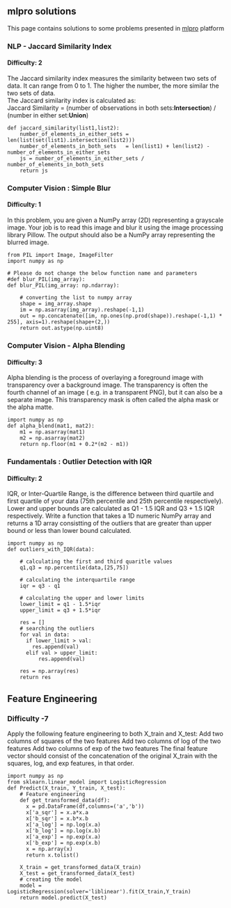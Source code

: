 ## mlpro solutions

This page contains solutions to some problems presented in [mlpro](https://mlpro.io/problems/) platform



### NLP -  Jaccard Similarity Index
#### Difficulty: 2
The Jaccard similarity index measures the similarity between two sets of data. It can range from 0 to 1. The higher the number, the more similar the two sets of data.   
The Jaccard similarity index is calculated as:   
Jaccard Similarity = (number of observations in both sets:**Intersection**) / (number in either set:**Union**)
```
def jaccard_similarity(list1,list2):
    number_of_elements_in_either_sets = len(list(set(list1).intersection(list2)))
    number_of_elements_in_both_sets   = len(list1) + len(list2) - number_of_elements_in_either_sets
    js = number_of_elements_in_either_sets / number_of_elements_in_both_sets 
    return js
```

### Computer Vision : Simple Blur
#### Difficulty: 1

In this problem, you are given a NumPy array (2D) representing a grayscale image. Your job is to read this image and blur it using the image processing library Pillow. The output should also be a NumPy array representing the blurred image.   
```
from PIL import Image, ImageFilter
import numpy as np

# Please do not change the below function name and parameters
#def blur_PIL(img_array):
def blur_PIL(img_array: np.ndarray):
    
    # converting the list to numpy array
    shape = img_array.shape
    im = np.asarray(img_array).reshape(-1,1)
    out = np.concatenate([im, np.ones(np.prod(shape)).reshape(-1,1) * 255], axis=1).reshape(shape+(2,))
    return out.astype(np.uint8)   
```
### Computer Vision - Alpha Blending
#### Difficulty: 3

Alpha blending is the process of overlaying a foreground image with transparency over a background image. The transparency is often the fourth channel of an image ( e.g. in a transparent PNG), but it can also be a separate image. This transparency mask is often called the alpha mask or the alpha matte.
```
import numpy as np
def alpha_blend(mat1, mat2):
    m1 = np.asarray(mat1)
    m2 = np.asarray(mat2)
    return np.floor(m1 + 0.2*(m2 - m1))
 ```
### Fundamentals : Outlier Detection with IQR
#### Difficulty: 2
IQR, or Inter-Quartile Range, is the difference between third quartile and first quartile of your data (75th percentile and 25th percentile respectively).
Lower and upper bounds are calculated as Q1 - 1.5 IQR and Q3 + 1.5 IQR respectively.
Write a function that takes a 1D numeric NumPy array and returns a 1D array consistting of the outliers that are greater than upper bound or less than lower bound calculated.


```
import numpy as np
def outliers_with_IQR(data):
    
    # calculating the first and third quaritle values
    q1,q3 = np.percentile(data,[25,75])
    
    # calculating the interquartile range
    iqr = q3 - q1
    
    # calculating the upper and lower limits
    lower_limit = q1 - 1.5*iqr
    upper_limit = q3 + 1.5*iqr
    
    res = []
    # searching the outliers
    for val in data:
      if lower_limit > val:
        res.append(val)
      elif val > upper_limit:
          res.append(val)
    
    res = np.array(res)
    return res
```
## Feature Engineering
### Difficulty -7
Apply the following feature engineering to both X_train and X_test:
Add two columns of squares of the two features
Add two columns of log of the two features
Add two columns of exp of the two features
The final feature vector should consist of the concatenation of the original X_train with the squares, log, and exp features, in that order.
```
import numpy as np
from sklearn.linear_model import LogisticRegression
def Predict(X_train, Y_train, X_test):
    # Feature engineering
    def get_transformed_data(df):
      x = pd.DataFrame(df,columns=('a','b'))
      x['a_sqr'] = x.a*x.a
      x['b_sqr'] = x.b*x.b
      x['a_log'] = np.log(x.a)
      x['b_log'] = np.log(x.b)
      x['a_exp'] = np.exp(x.a)
      x['b_exp'] = np.exp(x.b)
      x = np.array(x)
      return x.tolist()
      
    X_train = get_transformed_data(X_train)
    X_test = get_transformed_data(X_test)
    # creating the model
    model = LogisticRegression(solver='liblinear').fit(X_train,Y_train)
    return model.predict(X_test)
```
